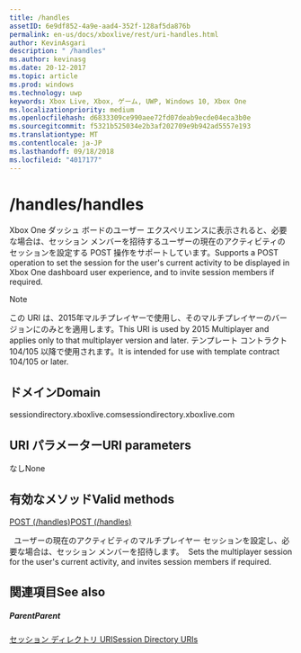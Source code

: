 ```yaml
---
title: /handles
assetID: 6e9df852-4a9e-aad4-352f-128af5da876b
permalink: en-us/docs/xboxlive/rest/uri-handles.html
author: KevinAsgari
description: " /handles"
ms.author: kevinasg
ms.date: 20-12-2017
ms.topic: article
ms.prod: windows
ms.technology: uwp
keywords: Xbox Live, Xbox, ゲーム, UWP, Windows 10, Xbox One
ms.localizationpriority: medium
ms.openlocfilehash: d6833309ce990aee72fd07deab9ecde04eca3b0e
ms.sourcegitcommit: f5321b525034e2b3af202709e9b942ad5557e193
ms.translationtype: MT
ms.contentlocale: ja-JP
ms.lasthandoff: 09/18/2018
ms.locfileid: "4017177"
---
```

# <a name="handles"></a><span data-ttu-id="c8d4f-104">/handles</span><span class="sxs-lookup"><span data-stu-id="c8d4f-104">/handles</span></span>
<span data-ttu-id="c8d4f-105">Xbox One ダッシュ ボードのユーザー エクスペリエンスに表示されると、必要な場合は、セッション メンバーを招待するユーザーの現在のアクティビティのセッションを設定する POST 操作をサポートしています。</span><span class="sxs-lookup"><span data-stu-id="c8d4f-105">Supports a POST operation to set the session for the user's current activity to be displayed in Xbox One dashboard user experience, and to invite session members if required.</span></span> 

> [!NOTE] 
> <span data-ttu-id="c8d4f-106">この URI は、2015年マルチプレイヤーで使用し、そのマルチプレイヤーのバージョンにのみとを適用します。</span><span class="sxs-lookup"><span data-stu-id="c8d4f-106">This URI is used by 2015 Multiplayer and applies only to that multiplayer version and later.</span></span> <span data-ttu-id="c8d4f-107">テンプレート コントラクト 104/105 以降で使用されます。</span><span class="sxs-lookup"><span data-stu-id="c8d4f-107">It is intended for use with template contract 104/105 or later.</span></span>  

 
<a id="ID4EQ"></a>

 
## <a name="domain"></a><span data-ttu-id="c8d4f-108">ドメイン</span><span class="sxs-lookup"><span data-stu-id="c8d4f-108">Domain</span></span>
<span data-ttu-id="c8d4f-109">sessiondirectory.xboxlive.com</span><span class="sxs-lookup"><span data-stu-id="c8d4f-109">sessiondirectory.xboxlive.com</span></span>  
<a id="ID4EV"></a>

 
## <a name="uri-parameters"></a><span data-ttu-id="c8d4f-110">URI パラメーター</span><span class="sxs-lookup"><span data-stu-id="c8d4f-110">URI parameters</span></span> 
 
<span data-ttu-id="c8d4f-111">なし</span><span class="sxs-lookup"><span data-stu-id="c8d4f-111">None</span></span>
  
<a id="ID4EAB"></a>

 
## <a name="valid-methods"></a><span data-ttu-id="c8d4f-112">有効なメソッド</span><span class="sxs-lookup"><span data-stu-id="c8d4f-112">Valid methods</span></span>

[<span data-ttu-id="c8d4f-113">POST (/handles)</span><span class="sxs-lookup"><span data-stu-id="c8d4f-113">POST (/handles)</span></span>](uri-handlespost.md)

<span data-ttu-id="c8d4f-114">&nbsp;&nbsp;ユーザーの現在のアクティビティのマルチプレイヤー セッションを設定し、必要な場合は、セッション メンバーを招待します。</span><span class="sxs-lookup"><span data-stu-id="c8d4f-114">&nbsp;&nbsp;Sets the multiplayer session for the user's current activity, and invites session members if required.</span></span>
 
<a id="ID4EKB"></a>

 
## <a name="see-also"></a><span data-ttu-id="c8d4f-115">関連項目</span><span class="sxs-lookup"><span data-stu-id="c8d4f-115">See also</span></span>
 
<a id="ID4EMB"></a>

 
##### <a name="parent"></a><span data-ttu-id="c8d4f-116">Parent</span><span class="sxs-lookup"><span data-stu-id="c8d4f-116">Parent</span></span> 

[<span data-ttu-id="c8d4f-117">セッション ディレクトリ URI</span><span class="sxs-lookup"><span data-stu-id="c8d4f-117">Session Directory URIs</span></span>](atoc-reference-sessiondirectory.md)

   